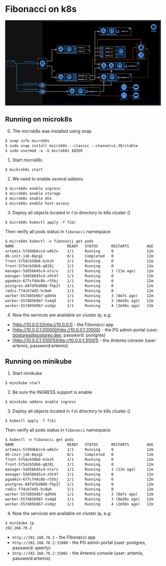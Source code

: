 # Fibonacci on k8s
![](fibonacci-k8s.png)

## Running on microk8s

0. The microk8s was installed using snap
```
$ snap info microk8s
$ sudo snap install microk8s --classic --channel=1.30/stable
$ sudo usermod -a -G microk8s $USER
```

1. Start microk8s
```
$ mickrok8s start
```

2. We need to enable several addons
```
$ microk8s enable ingress
$ microk8s enable storage
$ microk8s enable dns
$ microk8s enable host-access
```

3. Deploy all objects located in `fib` directory to k8s cluster ()
```
$ microk8s kubectl apply -f fib/
```

Then verify all pods status in `fibonacci` namespace:
```
$ microk8s kubectl -n fibonacci get pods
NAME                        READY   STATUS      RESTARTS        AGE
artemis-57d94b6ccd-w8k2v    1/1     Running     0               12m
db-init-job-8qsg2           0/1     Completed   0               12m
front-575dcb58b6-kzkzh      1/1     Running     0               12m
front-575dcb58b6-q828j      1/1     Running     0               12m
manager-5dd5b645c4-nlxrx    1/1     Running     1 (11m ago)     12m
manager-5dd5b645c4-z9t47    1/1     Running     0               12m
pgadmin-677cf49c8b-r55bj    1/1     Running     0               12m
postgres-84fdfbd988-fhp2l   1/1     Running     0               12m
redis-f74cb74d5-hc8wh       1/1     Running     0               12m
worker-557d8569b7-qdhh6     1/1     Running     3 (8m7s ago)    12m
worker-557d8569b7-tx4q9     1/1     Running     3 (8m28s ago)   12m
worker-557d8569b7-xsdqz     1/1     Running     4 (2m58s ago)   12m

```

4. Now the services are available on cluster ip, e.g:

- [http://10.0.0.1](http://10.0.0.1) - the Fibonacci app
- [http://10.0.0.1:31000](http://10.0.0.1:31000) - the PG admin portal (user: postgres@postgres.dev, password: postgres)
- [http://10.0.0.1:31001](http://10.0.0.1:31001) - the Artemis console (user: artemis, password:artemis)

## Running on minikube

1. Start minikube
```
$ minikube start
```

2. Be sure the INGRESS support is enable
```
$ minikube addons enable ingress
```

3. Deploy all objects located in `fib` directory to k8s cluster ()
```
$ kubectl apply -f fib/
```

Then verify all pods status in `fibonacci` namespace:
```
$ kubectl -n fibonacci get pods
NAME                        READY   STATUS      RESTARTS        AGE
artemis-57d94b6ccd-w8k2v    1/1     Running     0               12m
db-init-job-8qsg2           0/1     Completed   0               12m
front-575dcb58b6-kzkzh      1/1     Running     0               12m
front-575dcb58b6-q828j      1/1     Running     0               12m
manager-5dd5b645c4-nlxrx    1/1     Running     1 (11m ago)     12m
manager-5dd5b645c4-z9t47    1/1     Running     0               12m
pgadmin-677cf49c8b-r55bj    1/1     Running     0               12m
postgres-84fdfbd988-fhp2l   1/1     Running     0               12m
redis-f74cb74d5-hc8wh       1/1     Running     0               12m
worker-557d8569b7-qdhh6     1/1     Running     3 (8m7s ago)    12m
worker-557d8569b7-tx4q9     1/1     Running     3 (8m28s ago)   12m
worker-557d8569b7-xsdqz     1/1     Running     4 (2m58s ago)   12m
```

4. Now the services are available on cluster ip, e.g:
```
$ minikube ip
192.168.70.2
```
- `http://192.168.70.2` - the Fibonacci app
- `http://192.168.70.2:31000` - the PG admin portal (user: postgres, password: qwerty)
- `http://192.168.70.2:31001` - the Artemis console (user: artemis, password:artemis)